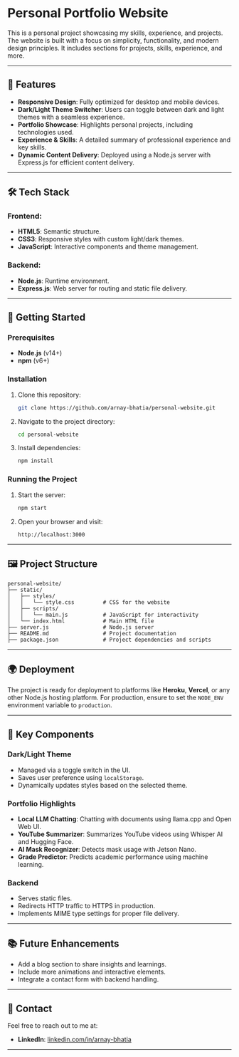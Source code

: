 # Personal Portfolio Website

This is a personal project showcasing my skills, experience, and projects. The website is built with a focus on simplicity, functionality, and modern design principles. It includes sections for projects, skills, experience, and more.

---

## 🌟 Features

- **Responsive Design**: Fully optimized for desktop and mobile devices.
- **Dark/Light Theme Switcher**: Users can toggle between dark and light themes with a seamless experience.
- **Portfolio Showcase**: Highlights personal projects, including technologies used.
- **Experience & Skills**: A detailed summary of professional experience and key skills.
- **Dynamic Content Delivery**: Deployed using a Node.js server with Express.js for efficient content delivery.

---

## 🛠️ Tech Stack

### Frontend:
- **HTML5**: Semantic structure.
- **CSS3**: Responsive styles with custom light/dark themes.
- **JavaScript**: Interactive components and theme management.

### Backend:
- **Node.js**: Runtime environment.
- **Express.js**: Web server for routing and static file delivery.

---

## 🚀 Getting Started

### Prerequisites
- **Node.js** (v14+)
- **npm** (v6+)

### Installation
1. Clone this repository:
   ```bash
   git clone https://github.com/arnay-bhatia/personal-website.git
   ```
2. Navigate to the project directory:
   ```bash
   cd personal-website
   ```
3. Install dependencies:
   ```bash
   npm install
   ```

### Running the Project
1. Start the server:
   ```bash
   npm start
   ```
2. Open your browser and visit:
   ```
   http://localhost:3000
   ```

---

## 🖼️ Project Structure

```
personal-website/
├── static/
│   ├── styles/
│   │   └── style.css         # CSS for the website
│   ├── scripts/
│   │   └── main.js           # JavaScript for interactivity
│   └── index.html            # Main HTML file
├── server.js                 # Node.js server
├── README.md                 # Project documentation
├── package.json              # Project dependencies and scripts
```

---

## 🌍 Deployment

The project is ready for deployment to platforms like **Heroku**, **Vercel**, or any other Node.js hosting platform. For production, ensure to set the `NODE_ENV` environment variable to `production`.

---

## 📂 Key Components

### Dark/Light Theme
- Managed via a toggle switch in the UI.
- Saves user preference using `localStorage`.
- Dynamically updates styles based on the selected theme.

### Portfolio Highlights
- **Local LLM Chatting**: Chatting with documents using llama.cpp and Open Web UI.
- **YouTube Summarizer**: Summarizes YouTube videos using Whisper AI and Hugging Face.
- **AI Mask Recognizer**: Detects mask usage with Jetson Nano.
- **Grade Predictor**: Predicts academic performance using machine learning.

### Backend
- Serves static files.
- Redirects HTTP traffic to HTTPS in production.
- Implements MIME type settings for proper file delivery.

---

## 📚 Future Enhancements

- Add a blog section to share insights and learnings.
- Include more animations and interactive elements.
- Integrate a contact form with backend handling.

---

## 📧 Contact

Feel free to reach out to me at:
- **LinkedIn**: [linkedin.com/in/arnay-bhatia](https://linkedin.com/in/arnay-bhatia)

---